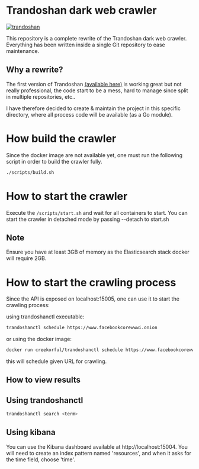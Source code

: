 # Trandoshan dark web crawler

[![trandoshan](https://snapcraft.io//trandoshan/badge.svg)](https://snapcraft.io/trandoshan)

This repository is a complete rewrite of the Trandoshan dark web crawler. Everything has been written inside a single
Git repository to ease maintenance.

## Why a rewrite?

The first version of Trandoshan [(available here)](https://github.com/trandoshan-io) is working great but
not really professional, the code start to be a mess, hard to manage since split in multiple repositories, etc..

I have therefore decided to create & maintain the project in this specific directory, where all process code will be available
(as a Go module).

# How build the crawler

Since the docker image are not available yet, one must run the following script in order to build the crawler fully.

```sh
./scripts/build.sh
```

# How to start the crawler

Execute the ``/scripts/start.sh`` and wait for all containers to start.
You can start the crawler in detached mode by passing --detach to start.sh

## Note

Ensure you have at least 3GB of memory as the Elasticsearch stack docker will require 2GB.

# How to start the crawling process

Since the API is exposed on localhost:15005, one can use it to start the crawling process:

using trandoshanctl executable:

```sh
trandoshanctl schedule https://www.facebookcorewwwi.onion
```

or using the docker image:

```sh
docker run creekorful/trandoshanctl schedule https://www.facebookcorewwwi.onion
```

this will schedule given URL for crawling.

## How to view results

## Using trandoshanctl

```sh
trandoshanctl search <term>
```

## Using kibana

You can use the Kibana dashboard available at http://localhost:15004.
You will need to create an index pattern named 'resources', and when it asks for the time field, choose 'time'.
